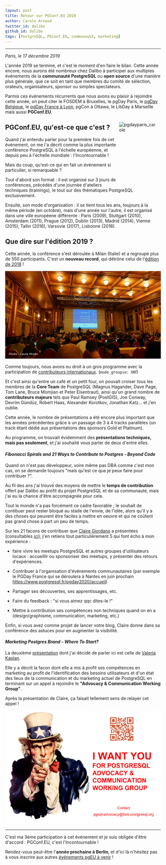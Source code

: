 ```yaml
---
layout: post
title: Retour sur PGConf.EU 2019
author: Carole Arnaud
twitter_id: dalibo
github_id: dalibo
tags: [PostgreSQL, PGConf.EU, communauté, marketing]
---
```


---

*Paris, le 17 décembre 2019*

L'année 2019 se termine, et c'est le moment d'en faire le bilan. Cette année encore, nous aurons été nombreux chez Dalibo
à participer aux multiples événements de la **communauté PostgreSQL** ou **open source** d'une manière plus générale, que ce soit
en tant que membres du comité de sélection, orateurs, organisateurs, sponsor ou simples spectateurs. 

<!--MORE-->

Parmis ces événements récurrents que nous avons eu plaisir à rejoindre cette année, on peut citer le FOSDEM à Bruxelles, 
le pgDay Paris, le [pgDay Belgique](http://blog.dalibo.com/2019/05/22/back_from_pgday_belgium.html), le [pgDay France à Lyon](http://blog.dalibo.com/2019/06/26/retour_pgday_france.html), pgCon à Ottawa, le LibDay à Marseille mais aussi **PGConf.EU**.

<img src="{{ '/img/pgdayparis_carole.jpeg' | relative_url }}" alt="pgdayparis_carole" width="125" height="200" style="float: right; padding:10px;">

## PGConf.EU, qu'est-ce que c'est ?

Quand j'ai entendu parler pour la première fois de cet événement, on me l'a décrit comme la plus importante conférence PostgreSQL à l'échelle européenne, et depuis peu à l'échelle mondiale : l'Incontournable !

Mais du coup, qu'est-ce qui en fait un événement si particulier, si remarquable ?

Tout d'abord son format : il est organisé sur 3 jours de conférences, précédés d'une journée d'ateliers techniques (trainings), le tout sur des thématiques PostgreSQL exclusivement.

Ensuite, son mode d'organisation : il se tient tous les ans, toujours à la même période (en octobre), mais d'une année sur l'autre, il est organisé dans une ville européene différente :  Paris (2009), Stuttgart (2010), Amsterdam (2011), Prague (2012), Dublin (2013), Madrid (2014), Vienne (2015), Tallin (2016), Varsovie (2017), Lisbonne (2018).

## Que dire sur l'édition 2019 ?

Cette année, la conférence s'est déroulée à Milan (Italie) et a regroupé plus de 550 participants. 
C'est un **nouveau record**, qui détrône celui de l'[édition de 2018](https://blog.hagander.net/pgconfeu-2018-the-biggest-one-yet-243/) !

![photo_salle](https://raw.githubusercontent.com/dalibo/blog/gh-pages/img/2019_pgconfeu_salle.jpg)

Comme toujours, nous avons eu droit à un gros programme avec la participation de [contributeurs internationaux](https://www.postgresql.org/community/contributors/). (`mode_groupie: ON`!) 

Et c'est ainsi qu'entre un café et un petit four, on pouvait croiser tous les membres de la **Core Team** de PostgreSQL 
(Magnus Hagander, Dave Page, Tom Lane, Bruce Momjian et Peter Eisentraut), ainsi qu'un grand nombre de **contributeurs majeurs**
tels que Paul Ramsey (PostGIS), Joe Conway, Devrim Gündüz, Robert Haas, Alexander Korotkov, Jonathan Katz... et j'en oublie.

Cette année, le nombre de présentations a été encore plus important que les années précédentes grâce à un passage de 3 à 4 tracks
parallèles (un track étant dédié aux présentations des sponsors Gold et Platinum). 

Au programme, on trouvait évidemment des **présentations techniques, mais pas seulement**, et j'ai souhaité vous parler de deux d'entre elles.

#### *Fibonacci Spirals and 21 Ways to Contribute to Postgres - Beyond Code*

Quand on n'est pas développeur, voire même pas DBA comme c'est mon cas, on se demande toujours "mais qu'est ce que je peux faire pour contribuer ?". 

Au fil des ans j'ai trouvé des moyens de mettre le **temps de contribution** offert par Dalibo au profit du projet PostgreSQL et de sa communauté, mais j'ai eu la chance d'être accompagnée pour cela. 

Tout le monde n'a pas forcément ce cadre favorable ; le souhait de contibuer peut rester bloqué au stade de l'envie, de l'idée, alors qu'il y a des choses qui peuvent être faciles à mettre en oeuvre et qui ne coûtent pas grand chose à part un peu de temps.

Sur les 21 facons de contribuer que [Claire Giordano](https://www.linkedin.com/in/claireg/) a présentées (consultables [ici](https://speakerdeck.com/clairegiordano/fibonacci-spirals-and-21-ways-to-contribute-to-postgres-beyond-code-at-pgconfeu-2019-milan?slide=9)), j'en retiens tout particulièrement 5 qui font écho à mon expérience :

  * faire vivre les meetups PostgreSQL et autres groupes d'utilisateurs locaux : accueillir ou sponsoriser des meetups, y présenter des retours d'expériences.

  * Contribuer à l'organisation d'événements communautaires (par exemple le PGDay France qui se déroulera à Nantes en juin prochain https://www.postgresql.fr/pgday2020/accueil)

  * Partager ses découvertes, ses apprentissages, etc.

  * Faire du feedback : "si vous aimez qqc dites-le !"

  * Mettre à contribution ses compétences non techniques quand on en a (design/graphisme, communication, marketing, etc.)

Enfin, si vous avez comme projet de lancer votre blog, Claire donne dans sa conférence des astuces pour en augmenter la visibilité.

#### *Marketing Postgres Brand - Where To Start?*

La deuxième [présentation](https://www.postgresql.eu/events/pgconfeu2019/sessions/session/2714/slides/216/pgconf.eu_lera_talk_resized.pdf) dont j'ai décidé de parler ici est celle de [Valeria Kaplan](https://www.linkedin.com/in/valeriakaplan/).

Elle y a décrit la facon dont elle a mis à profit ses compétences en marketing au profit de l'identification des besoins utilisateurs et d'un état des lieux de la communication et du marketing actuel de PostgreSQL en terminant sur un appel à rejoindre le **"Advocacy & Communication Working Group"**. 

Après la présentation de Claire, ça faisait tellement sens de relayer cet appel ! 

![capture_marketing](https://raw.githubusercontent.com/dalibo/blog/gh-pages/img/pgconfeu_2019_marketing.jpg)

-------------------------------

C'est ma 3ème participation à cet événement et je suis obligée d'être d'accord : PGConf.EU, c'est l'Incontournable !

Rendez-vous peut-être l'**année prochaine à Berlin**, et d'ici là n'hésitez pas à vous inscrire aux autres [événements pgEU à venir](https://www.postgresql.eu/events/) !

